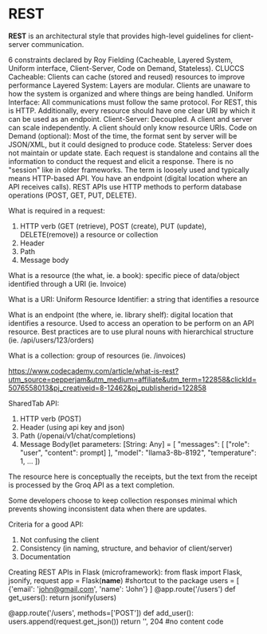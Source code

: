 # REST

**REST** is an architectural style that provides high-level guidelines for client-server communication. 

6 constraints declared by Roy Fielding (Cacheable, Layered System, Uniform interface, Client-Server, Code on Demand, Stateless).
CLUCCS
Cacheable: Clients can cache (stored and reused) resources to improve performance
Layered System: Layers are modular. Clients are unaware to how the system is organized and where things are being handled.
Uniform Interface: All communications must follow the same protocol. For REST, this is HTTP. Additionally, every resource should have one clear URI by which it can be used as an endpoint.
Client-Server: Decoupled. A client and server can scale independently. A client should only know resource URIs.
Code on Demand (optional): Most of the time, the format sent by server will be JSON/XML, but it could designed to produce code.
Stateless: Server does not maintain or update state. Each request is standalone and contains all the information to conduct the request and elicit a response. There is no "session" like in older frameworks. 
The term is loosely used and typically means HTTP-based API. You have an endpoint (digital location where an API receives calls). REST APIs use HTTP methods to perform database operations (POST, GET, PUT, DELETE).

What is required in a request:
1. HTTP verb (GET (retrieve), POST (create), PUT (update), DELETE(remove)) a resource or collection
2. Header 
3. Path
4. Message body


What is a resource (the what, ie. a book):
specific piece of data/object identified through a URI (ie. Invoice)

What is a URI:
Uniform Resource Identifier: a string that identifies a resource

What is an endpoint (the where, ie. library shelf):
digital location that identifies a resource. Used to access an operation to be perform on an API resource. Best practices are to use plural nouns with hierarchical structure (ie. /api/users/123/orders)

What is a collection:
group of resources (ie. /invoices)

https://www.codecademy.com/article/what-is-rest?utm_source=pepperjam&utm_medium=affiliate&utm_term=122858&clickId=5076558013&pj_creativeid=8-12462&pj_publisherid=122858


SharedTab API:
1. HTTP verb (POST)
2. Header (using api key and json)
3. Path (/openai/v1/chat/completions)
4. Message Body(let parameters: [String: Any] = [
  "messages": [
    ["role": "user", "content": prompt]
  ],
  "model": "llama3-8b-8192",
  "temperature": 1,
  ...
])

The resource here is conceptually the receipts, but the text from the receipt is processed by the Groq API as a text completion.

Some developers choose to keep collection responses minimal which prevents showing inconsistent data when there are updates.

Criteria for a good API:
1. Not confusing the client
2. Consistency (in naming, structure, and behavior of client/server)
3. Documentation

Creating REST APIs in Flask (microframework):
from flask import Flask, jsonify, request
app = Flask(__name__) #shortcut to the package
users = [
  {'email': 'john@gmail.com', 'name': 'John'}
]
@app.route('/users')
def get_users():
    return jsonify(users)
    
@app.route('/users', methods=['POST'])
def add_user():
    users.append(request.get_json())
    return '', 204 #no content code



